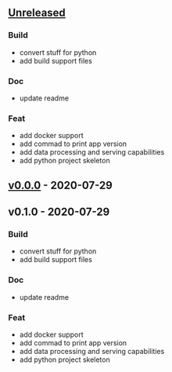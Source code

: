 <a name="unreleased"></a>
## [Unreleased]

### Build
- convert stuff for python
- add build support files

### Doc
- update readme

### Feat
- add docker support
- add commad to print app version
- add data processing and serving capabilities
- add python project skeleton


<a name="v0.0.0"></a>
## [v0.0.0] - 2020-07-29

<a name="v0.1.0"></a>
## v0.1.0 - 2020-07-29
### Build
- convert stuff for python
- add build support files

### Doc
- update readme

### Feat
- add docker support
- add commad to print app version
- add data processing and serving capabilities
- add python project skeleton


[Unreleased]: https://github.com/noandrea/plzpy/compare/v0.0.0...HEAD
[v0.0.0]: https://github.com/noandrea/plzpy/compare/v0.1.0...v0.0.0
